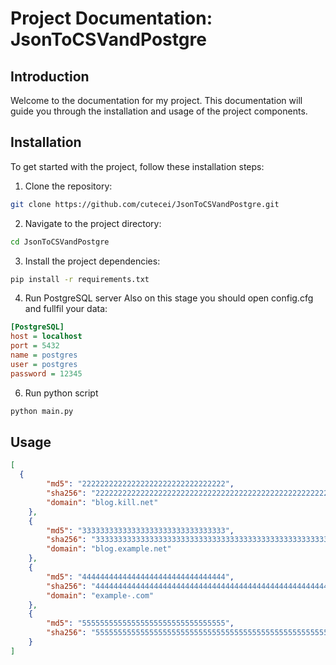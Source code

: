 # Project Documentation: JsonToCSVandPostgre
## Introduction

Welcome to the documentation for my project. This documentation will guide you through the installation and usage of the project components.

## Installation

To get started with the project, follow these installation steps:

1) Clone the repository:

```bash
git clone https://github.com/cutecei/JsonToCSVandPostgre.git
```

2) Navigate to the project directory:

```bash
cd JsonToCSVandPostgre
```

3) Install the project dependencies:
```bash
pip install -r requirements.txt
```

4) Run PostgreSQL server
   Also on this stage you should open config.cfg and fullfil your data:
```cfg
[PostgreSQL]
host = localhost
port = 5432
name = postgres
user = postgres
password = 12345
```

6) Run python script
```bash
python main.py
```

## Usage

```json
[
  {
        "md5": "22222222222222222222222222222222",
        "sha256": "2222222222222222222222222222222222222222222222222222222222222222",
        "domain": "blog.kill.net"
    },
    {
        "md5": "33333333333333333333333333333333",
        "sha256": "3333333333333333333333333333333333333333333333333333333333333333",
        "domain": "blog.example.net"
    },
    {
        "md5": "44444444444444444444444444444444",
        "sha256": "4444444444444444444444444444444444444444444444444444444444444444",
        "domain": "example-.com"
    },
    {
        "md5": "55555555555555555555555555555555",
        "sha256": "5555555555555555555555555555555555555555555555555555555555555555"
    }
]
```
